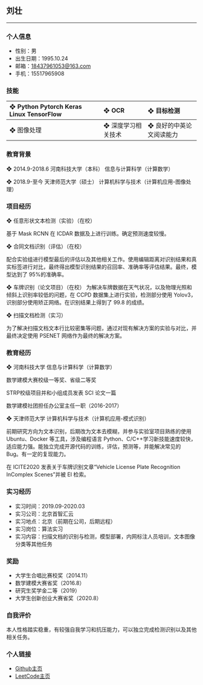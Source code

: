 ## 刘壮

------------

### 个人信息

* 性别：男
* 出生日期：1995.10.24
* 邮箱：18437961053@163.com
* 手机：15517965908

### 技能

|❖  Python Pytorch Keras Linux TensorFlow|❖  OCR|❖  目标检测|
|:--|:--|:--|
|❖  图像处理|❖  深度学习相关技术|❖  良好的中英论文阅读能力|

### 教育背景

❖ 2014.9-2018.6 河南科技大学（本科）  信息与计算科学（计算数学）

❖ 2018.9-至今 天津师范大学（硕士）  计算机科学与技术（计算机应用-图像处理）

### 项目经历

❖  任意形状文本检测（实验）（在校）

基于 Mask RCNN 在 ICDAR 数据及上进行训练。确定预测速度较慢。

❖  合同文档识别（评估）（在校）

配合实验组进行模型最后的评估以及其他相关工作。使用编辑距离对识别结果和真实标签进行对比，最终得出模型识别结果的召回率、准确率等评估结果。最终，模型达到了 95%的准确率。

❖  车牌识别（论文项目）（在校）
为解决车牌数据在天气状况，以及物理光照和倾斜上识别率较低的问题，在 CCPD 数据集上进行实验，检测部分使用 Yolov3，识别部分使用矫正网络。在识别结果上得到了 99.8 的成绩。

❖  扫描文档检测（实习）

为了解决扫描文档文本行比较密集等问题，通过对现有解决方案的实验与对比，并最终决定使用 PSENET 网络作为最终的解决方案。

### 教育经历

❖ 河南科技大学  信息与计算科学（计算数学）

数学建模大赛校级一等奖、省级二等奖

STRP校级项目并和小组成员发表 SCI 论文一篇

数学建模社团担任办公室主任一职（2016-2017）

❖ 天津师范大学  计算机科学与技术（计算机应用-模式识别）

前期研究方向为文本识别，后期改为文本去模糊，并参与实验室项目熟练的使用 Ubuntu、Docker 等工具，涉及编程语言 Python、C/C++学习新技能速度较快，适应能力强。能独立完成开源代码的训练，评估，预测等，并能解决常见的 Bug。有一定的复现能力。

在 ICITE2020 发表关于车牌识别文章“Vehicle License Plate Recognition InComplex Scenes”并被 EI 检索。

### 实习经历

* 实习时间：2019.09-2020.03
* 实习公司：北京首智汇云
* 实习地点：北京（前期在公司，后期远程）
* 实习岗位：算法实习
* 实习内容：扫描文档的识别与检测，模型部署，内网标注人员培训，文本图像分类等其他任务

### 奖励

* 大学生合唱比赛校奖（2014.11）
* 数学建模大赛省奖（2016.8）
* 研究生奖学金二等（2019）
* 大学生创新创业大赛省奖（2020.8）

### 自我评价
本人性格踏实稳重，有较强自我学习和抗压能力，可以独立完成检测识别以及其他相关任务。
### 个人链接
+ [Github主页](https://github.com/lzmisscc)
+ [LeetCode主页](https://leetcode-cn.com/u/liuzhuang/)